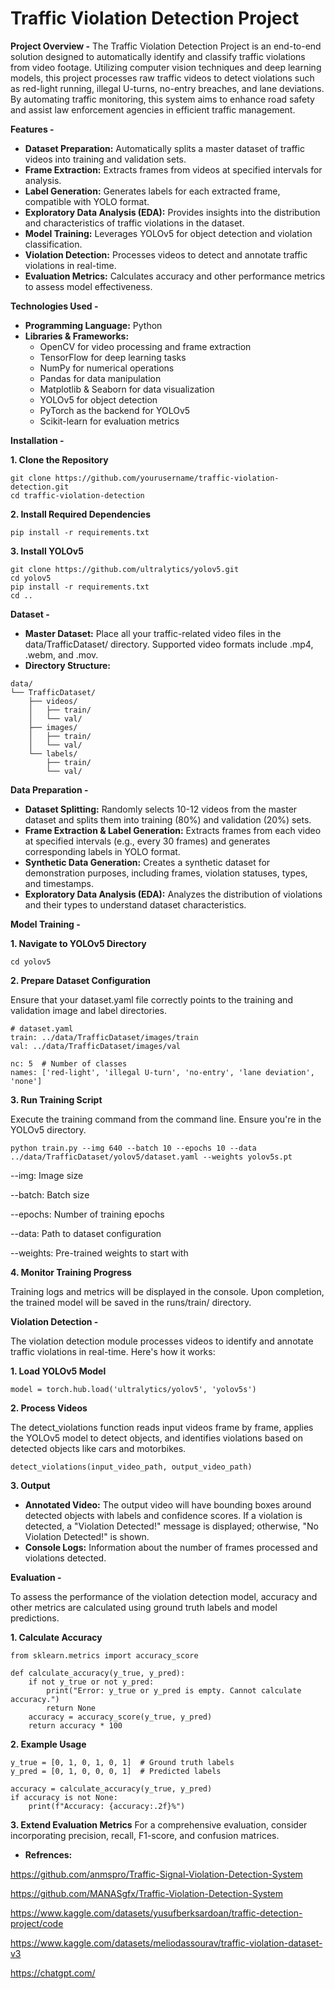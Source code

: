 # Traffic Violation Detection Project 



**Project Overview -**
The Traffic Violation Detection Project is an end-to-end solution designed to automatically identify and classify traffic violations from video footage. Utilizing computer vision techniques and deep learning models, this project processes raw traffic videos to detect violations such as red-light running, illegal U-turns, no-entry breaches, and lane deviations. By automating traffic monitoring, this system aims to enhance road safety and assist law enforcement agencies in efficient traffic management.



**Features -** 
- **Dataset Preparation:** Automatically splits a master dataset of traffic videos into training and validation sets.
- **Frame Extraction:** Extracts frames from videos at specified intervals for analysis.
- **Label Generation:** Generates labels for each extracted frame, compatible with YOLO format.
- **Exploratory Data Analysis (EDA):** Provides insights into the distribution and characteristics of traffic violations in the dataset.
- **Model Training:** Leverages YOLOv5 for object detection and violation classification.
- **Violation Detection:** Processes videos to detect and annotate traffic violations in real-time.
- **Evaluation Metrics:** Calculates accuracy and other performance metrics to assess model effectiveness.



**Technologies Used -** 
- **Programming Language:** Python
- **Libraries & Frameworks:**
  - OpenCV for video processing and frame extraction
  - TensorFlow for deep learning tasks
  - NumPy for numerical operations
  - Pandas for data manipulation
  - Matplotlib & Seaborn for data visualization
  - YOLOv5 for object detection
  - PyTorch as the backend for YOLOv5
  - Scikit-learn for evaluation metrics



**Installation -** 

**1. Clone the Repository**
  ```
git clone https://github.com/yourusername/traffic-violation-detection.git
cd traffic-violation-detection
```
**2. Install Required Dependencies**
```
pip install -r requirements.txt
```
**3. Install YOLOv5**
```
git clone https://github.com/ultralytics/yolov5.git
cd yolov5
pip install -r requirements.txt
cd ..
```

**Dataset -** 
- **Master Dataset:** Place all your traffic-related video files in the data/TrafficDataset/ directory. Supported video formats include .mp4, .webm, and .mov.
- **Directory Structure:**
```
data/
└── TrafficDataset/
    ├── videos/
    │   ├── train/
    │   └── val/
    ├── images/
    │   ├── train/
    │   └── val/
    └── labels/
        ├── train/
        └── val/
```

**Data Preparation -** 
- **Dataset Splitting:** Randomly selects 10-12 videos from the master dataset and splits them into training (80%) and validation (20%) sets.
- **Frame Extraction & Label Generation:** Extracts frames from each video at specified intervals (e.g., every 30 frames) and generates corresponding labels in YOLO format.
- **Synthetic Data Generation:** Creates a synthetic dataset for demonstration purposes, including frames, violation statuses, types, and timestamps.
- **Exploratory Data Analysis (EDA):** Analyzes the distribution of violations and their types to understand dataset characteristics.

**Model Training -** 

**1. Navigate to YOLOv5 Directory**
```
cd yolov5
```
**2. Prepare Dataset Configuration**

Ensure that your dataset.yaml file correctly points to the training and validation image and label directories.
```
# dataset.yaml
train: ../data/TrafficDataset/images/train
val: ../data/TrafficDataset/images/val

nc: 5  # Number of classes
names: ['red-light', 'illegal U-turn', 'no-entry', 'lane deviation', 'none']
```
**3. Run Training Script**

Execute the training command from the command line. Ensure you're in the YOLOv5 directory.
```
python train.py --img 640 --batch 10 --epochs 10 --data ../data/TrafficDataset/yolov5/dataset.yaml --weights yolov5s.pt
```
--img: Image size

--batch: Batch size

--epochs: Number of training epochs

--data: Path to dataset configuration

--weights: Pre-trained weights to start with


**4. Monitor Training Progress**

Training logs and metrics will be displayed in the console. Upon completion, the trained model will be saved in the runs/train/ directory.



**Violation Detection -** 

The violation detection module processes videos to identify and annotate traffic violations in real-time. Here's how it works:

**1. Load YOLOv5 Model**
```
model = torch.hub.load('ultralytics/yolov5', 'yolov5s')
```
**2. Process Videos**

The detect_violations function reads input videos frame by frame, applies the YOLOv5 model to detect objects, and identifies violations based on detected objects like cars and motorbikes.
```
detect_violations(input_video_path, output_video_path)
```
**3. Output**
- **Annotated Video:** The output video will have bounding boxes around detected objects with labels and confidence scores. If a violation is detected, a "Violation Detected!" message is displayed; otherwise, "No Violation Detected!" is shown.
- **Console Logs:** Information about the number of frames processed and violations detected.

**Evaluation -** 

To assess the performance of the violation detection model, accuracy and other metrics are calculated using ground truth labels and model predictions.

**1. Calculate Accuracy**
```
from sklearn.metrics import accuracy_score

def calculate_accuracy(y_true, y_pred):
    if not y_true or not y_pred:
        print("Error: y_true or y_pred is empty. Cannot calculate accuracy.")
        return None
    accuracy = accuracy_score(y_true, y_pred)
    return accuracy * 100
```
**2. Example Usage**
```
y_true = [0, 1, 0, 1, 0, 1]  # Ground truth labels
y_pred = [0, 1, 0, 0, 0, 1]  # Predicted labels

accuracy = calculate_accuracy(y_true, y_pred)
if accuracy is not None:
    print(f"Accuracy: {accuracy:.2f}%")
```
**3. Extend Evaluation Metrics**
For a comprehensive evaluation, consider incorporating precision, recall, F1-score, and confusion matrices.

- **Refrences:**

https://github.com/anmspro/Traffic-Signal-Violation-Detection-System

https://github.com/MANASgfx/Traffic-Violation-Detection-System

https://www.kaggle.com/datasets/yusufberksardoan/traffic-detection-project/code

https://www.kaggle.com/datasets/meliodassourav/traffic-violation-dataset-v3

https://chatgpt.com/
